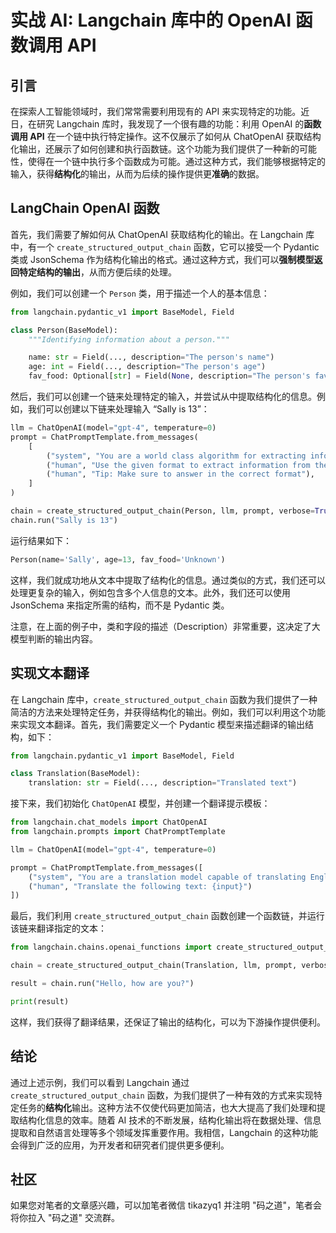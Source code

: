 # 实战 AI: Langchain 库中的 OpenAI 函数调用 API

## 引言

在探索人工智能领域时，我们常常需要利用现有的 API 来实现特定的功能。近日，在研究 Langchain 库时，我发现了一个很有趣的功能：利用 OpenAI 的**函数调用 API** 在一个链中执行特定操作。这不仅展示了如何从 ChatOpenAI 获取结构化输出，还展示了如何创建和执行函数链。这个功能为我们提供了一种新的可能性，使得在一个链中执行多个函数成为可能。通过这种方式，我们能够根据特定的输入，获得**结构化**的输出，从而为后续的操作提供更**准确**的数据。

## LangChain OpenAI 函数

首先，我们需要了解如何从 ChatOpenAI 获取结构化的输出。在 Langchain 库中，有一个 `create_structured_output_chain` 函数，它可以接受一个 Pydantic 类或 JsonSchema 作为结构化输出的格式。通过这种方式，我们可以**强制模型返回特定结构的输出**，从而方便后续的处理。

例如，我们可以创建一个 `Person` 类，用于描述一个人的基本信息：

```python
from langchain.pydantic_v1 import BaseModel, Field   

class Person(BaseModel):  
    """Identifying information about a person."""  

    name: str = Field(..., description="The person's name")  
    age: int = Field(..., description="The person's age")  
    fav_food: Optional[str] = Field(None, description="The person's favorite food")  
```

然后，我们可以创建一个链来处理特定的输入，并尝试从中提取结构化的信息。例如，我们可以创建以下链来处理输入 “Sally is 13”：

```python
llm = ChatOpenAI(model="gpt-4", temperature=0)  
prompt = ChatPromptTemplate.from_messages(  
    [  
        ("system", "You are a world class algorithm for extracting information in structured formats."),  
        ("human", "Use the given format to extract information from the following input: {input}"),  
        ("human", "Tip: Make sure to answer in the correct format"),  
    ]  
)  

chain = create_structured_output_chain(Person, llm, prompt, verbose=True)  
chain.run("Sally is 13")  
```

运行结果如下：

```python
Person(name='Sally', age=13, fav_food='Unknown')  
```

这样，我们就成功地从文本中提取了结构化的信息。通过类似的方式，我们还可以处理更复杂的输入，例如包含多个人信息的文本。此外，我们还可以使用 JsonSchema 来指定所需的结构，而不是 Pydantic 类。

注意，在上面的例子中，类和字段的描述（Description）非常重要，这决定了大模型判断的输出内容。

## 实现文本翻译

在 Langchain 库中，`create_structured_output_chain` 函数为我们提供了一种简洁的方法来处理特定任务，并获得结构化的输出。例如，我们可以利用这个功能来实现文本翻译。首先，我们需要定义一个 Pydantic 模型来描述翻译的输出结构，如下：

```python
from langchain.pydantic_v1 import BaseModel, Field

class Translation(BaseModel):
    translation: str = Field(..., description="Translated text")
```

接下来，我们初始化 `ChatOpenAI` 模型，并创建一个翻译提示模板：

```python
from langchain.chat_models import ChatOpenAI
from langchain.prompts import ChatPromptTemplate

llm = ChatOpenAI(model="gpt-4", temperature=0)

prompt = ChatPromptTemplate.from_messages([
    ("system", "You are a translation model capable of translating English text to Chinese."),
    ("human", "Translate the following text: {input}")
])
```

最后，我们利用 `create_structured_output_chain` 函数创建一个函数链，并运行该链来翻译指定的文本：

```python
from langchain.chains.openai_functions import create_structured_output_chain

chain = create_structured_output_chain(Translation, llm, prompt, verbose=True)

result = chain.run("Hello, how are you?")

print(result)
```

这样，我们获得了翻译结果，还保证了输出的结构化，可以为下游操作提供便利。

## 结论

通过上述示例，我们可以看到 Langchain 通过 `create_structured_output_chain` 函数，为我们提供了一种有效的方式来实现特定任务的**结构化**输出。这种方法不仅使代码更加简洁，也大大提高了我们处理和提取结构化信息的效率。随着 AI 技术的不断发展，结构化输出将在数据处理、信息提取和自然语言处理等多个领域发挥重要作用。我相信，Langchain 的这种功能会得到广泛的应用，为开发者和研究者们提供更多便利。

## 社区

如果您对笔者的文章感兴趣，可以加笔者微信 tikazyq1 并注明 "码之道"，笔者会将你拉入 "码之道" 交流群。